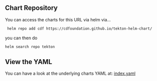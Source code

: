 ## Chart Repository

You can access the charts for this URL via helm via...

```bash 
 helm repo add cdf https://cdfoundation.github.io/tekton-helm-chart/
 ```

 you can then do

 ```bash
 helm search repo tekton
 ```
 
## View the YAML

 You can have a look at the underlying charts YAML at: [index.yaml](index.yaml)

